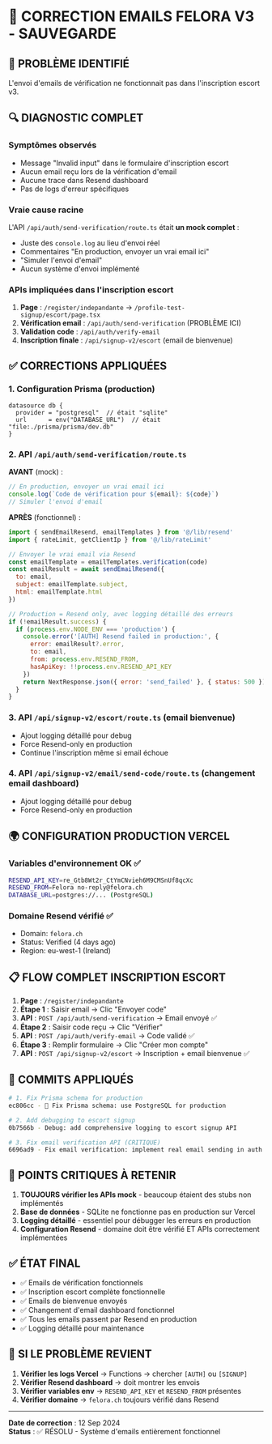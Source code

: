 # 🔧 CORRECTION EMAILS FELORA V3 - SAUVEGARDE

## 🚨 PROBLÈME IDENTIFIÉ
L'envoi d'emails de vérification ne fonctionnait pas dans l'inscription escort v3.

## 🔍 DIAGNOSTIC COMPLET

### Symptômes observés
- Message "Invalid input" dans le formulaire d'inscription escort
- Aucun email reçu lors de la vérification d'email
- Aucune trace dans Resend dashboard
- Pas de logs d'erreur spécifiques

### Vraie cause racine
L'API `/api/auth/send-verification/route.ts` était **un mock complet** :
- Juste des `console.log` au lieu d'envoi réel
- Commentaires "En production, envoyer un vrai email ici"
- "Simuler l'envoi d'email"
- Aucun système d'envoi implémenté

### APIs impliquées dans l'inscription escort
1. **Page** : `/register/indepandante` → `/profile-test-signup/escort/page.tsx`
2. **Vérification email** : `/api/auth/send-verification` (PROBLÈME ICI)
3. **Validation code** : `/api/auth/verify-email` 
4. **Inscription finale** : `/api/signup-v2/escort` (email de bienvenue)

## ✅ CORRECTIONS APPLIQUÉES

### 1. Configuration Prisma (production)
```prisma
datasource db {
  provider = "postgresql"  // était "sqlite"
  url      = env("DATABASE_URL")  // était "file:./prisma/prisma/dev.db"
}
```

### 2. API `/api/auth/send-verification/route.ts`
**AVANT** (mock) :
```javascript
// En production, envoyer un vrai email ici
console.log(`Code de vérification pour ${email}: ${code}`)
// Simuler l'envoi d'email
```

**APRÈS** (fonctionnel) :
```javascript
import { sendEmailResend, emailTemplates } from '@/lib/resend'
import { rateLimit, getClientIp } from '@/lib/rateLimit'

// Envoyer le vrai email via Resend
const emailTemplate = emailTemplates.verification(code)
const emailResult = await sendEmailResend({
  to: email,
  subject: emailTemplate.subject,
  html: emailTemplate.html
})

// Production = Resend only, avec logging détaillé des erreurs
if (!emailResult.success) {
  if (process.env.NODE_ENV === 'production') {
    console.error('[AUTH] Resend failed in production:', {
      error: emailResult?.error,
      to: email,
      from: process.env.RESEND_FROM,
      hasApiKey: !!process.env.RESEND_API_KEY
    })
    return NextResponse.json({ error: 'send_failed' }, { status: 500 })
  }
}
```

### 3. API `/api/signup-v2/escort/route.ts` (email bienvenue)
- Ajout logging détaillé pour debug
- Force Resend-only en production
- Continue l'inscription même si email échoue

### 4. API `/api/signup-v2/email/send-code/route.ts` (changement email dashboard)
- Ajout logging détaillé pour debug
- Force Resend-only en production

## 🌍 CONFIGURATION PRODUCTION VERCEL

### Variables d'environnement OK ✅
```bash
RESEND_API_KEY=re_Gtb8Wt2r_CtYmCNvieh6M9CMSnUf8qcXc
RESEND_FROM=Felora no-reply@felora.ch
DATABASE_URL=postgres://... (PostgreSQL)
```

### Domaine Resend vérifié ✅
- Domain: `felora.ch`
- Status: Verified (4 days ago)
- Region: eu-west-1 (Ireland)

## 📋 FLOW COMPLET INSCRIPTION ESCORT

1. **Page** : `/register/indepandante`
2. **Étape 1** : Saisir email → Clic "Envoyer code"
3. **API** : `POST /api/auth/send-verification` → Email envoyé ✅
4. **Étape 2** : Saisir code reçu → Clic "Vérifier"  
5. **API** : `POST /api/auth/verify-email` → Code validé ✅
6. **Étape 3** : Remplir formulaire → Clic "Créer mon compte"
7. **API** : `POST /api/signup-v2/escort` → Inscription + email bienvenue ✅

## 🔄 COMMITS APPLIQUÉS

```bash
# 1. Fix Prisma schema for production
ec806cc - 🔧 Fix Prisma schema: use PostgreSQL for production

# 2. Add debugging to escort signup
0b7566b - Debug: add comprehensive logging to escort signup API

# 3. Fix email verification API (CRITIQUE)
6696ad9 - Fix email verification: implement real email sending in auth API
```

## 🚨 POINTS CRITIQUES À RETENIR

1. **TOUJOURS vérifier les APIs mock** - beaucoup étaient des stubs non implémentés
2. **Base de données** - SQLite ne fonctionne pas en production sur Vercel
3. **Logging détaillé** - essentiel pour débugger les erreurs en production
4. **Configuration Resend** - domaine doit être vérifié ET APIs correctement implémentées

## ✅ ÉTAT FINAL

- ✅ Emails de vérification fonctionnels
- ✅ Inscription escort complète fonctionnelle  
- ✅ Emails de bienvenue envoyés
- ✅ Changement d'email dashboard fonctionnel
- ✅ Tous les emails passent par Resend en production
- ✅ Logging détaillé pour maintenance

## 🔧 SI LE PROBLÈME REVIENT

1. **Vérifier les logs Vercel** → Functions → chercher `[AUTH]` ou `[SIGNUP]`
2. **Vérifier Resend dashboard** → doit montrer les envois
3. **Vérifier variables env** → `RESEND_API_KEY` et `RESEND_FROM` présentes
4. **Vérifier domaine** → `felora.ch` toujours vérifié dans Resend

---
**Date de correction** : 12 Sep 2024  
**Status** : ✅ RÉSOLU - Système d'emails entièrement fonctionnel